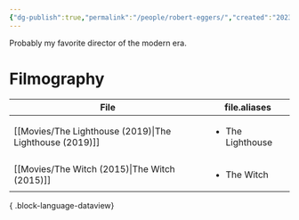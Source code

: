 ```yaml
---
{"dg-publish":true,"permalink":"/people/robert-eggers/","created":"2023-12-26","updated":"2024-08-07"}
---
```



Probably my favorite director of the modern era.

# Filmography

| File                                                       | file.aliases                     |
| ---------------------------------------------------------- | -------------------------------- |
| [[Movies/The Lighthouse (2019)\|The Lighthouse (2019)]] | <ul><li>The Lighthouse</li></ul> |
| [[Movies/The Witch (2015)\|The Witch (2015)]]           | <ul><li>The Witch</li></ul>      |

{ .block-language-dataview}
